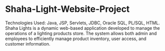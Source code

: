 # Shaha-Light-Website-Project
Technologies Used: Java, JSP, Servlets, JDBC, Oracle SQL, PL/SQL, HTML. Shaha Lights is a dynamic web-based application developed to manage the operations of a lighting products store. The system allows both admin and employees to efficiently manage product inventory, user access, and customer information.
